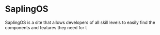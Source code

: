 # SaplingOS
SaplingOS is a site that allows developers of all skill levels to easily find the components and features they need for t
